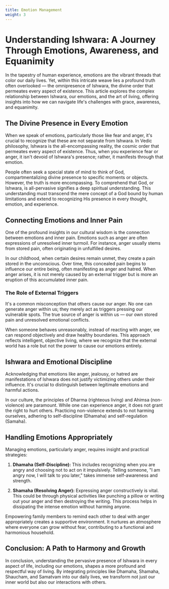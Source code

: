 ```yaml
---
title: Emotion Management
weight: 3
---
```

# Understanding Ishwara: A Journey Through Emotions, Awareness, and Equanimity

In the tapestry of human experience, emotions are the vibrant threads that color our daily lives. Yet, within this intricate weave lies a profound truth often overlooked — the omnipresence of Ishwara, the divine order that permeates every aspect of existence. This article explores the complex relationship between Ishwara, our emotions, and the art of living, offering insights into how we can navigate life's challenges with grace, awareness, and equanimity.

## The Divine Presence in Every Emotion

When we speak of emotions, particularly those like fear and anger, it's crucial to recognize that these are not separate from Ishwara. In Vedic philosophy, Ishwara is the all-encompassing reality, the cosmic order that permeates every aspect of existence. Thus, when you experience fear or anger, it isn't devoid of Ishwara's presence; rather, it manifests through that emotion.

People often seek a special state of mind to think of God, compartmentalizing divine presence to specific moments or objects. However, the truth is more encompassing. To comprehend that God, or Ishwara, is all-pervasive signifies a deep spiritual understanding. This understanding must transcend the mere concept of a God bound by human limitations and extend to recognizing His presence in every thought, emotion, and experience.

## Connecting Emotions and Inner Pain

One of the profound insights in our cultural wisdom is the connection between emotions and inner pain. Emotions such as anger are often expressions of unresolved inner turmoil. For instance, anger usually stems from stored pain, often originating in unfulfilled desires. 

In our childhood, when certain desires remain unmet, they create a pain stored in the unconscious. Over time, this concealed pain begins to influence our entire being, often manifesting as anger and hatred. When anger arises, it is not merely caused by an external trigger but is more an eruption of this accumulated inner pain.

### The Role of External Triggers

It's a common misconception that others cause our anger. No one can generate anger within us; they merely act as triggers pressing our vulnerable spots. The true source of anger is within us — our own stored pain and unresolved emotional conflicts.

When someone behaves unreasonably, instead of reacting with anger, we can respond objectively and draw healthy boundaries. This approach reflects intelligent, objective living, where we recognize that the external world has a role but not the power to cause our emotions entirely.

## Ishwara and Emotional Discipline

Acknowledging that emotions like anger, jealousy, or hatred are manifestations of Ishwara does not justify victimizing others under their influence. It's crucial to distinguish between legitimate emotions and harmful actions. 

In our culture, the principles of Dharma (righteous living) and Ahimsa (non-violence) are paramount. While one can experience anger, it does not grant the right to hurt others. Practicing non-violence extends to not harming ourselves, adhering to self-discipline (Dhamaha) and self-regulation (Samaha).

## Handling Emotions Appropriately

Managing emotions, particularly anger, requires insight and practical strategies:

1. **Dhamaha (Self-Discipline):** This includes recognizing when you are angry and choosing not to act on it impulsively. Telling someone, "I am angry now, I will talk to you later," takes immense self-awareness and strength.

2. **Shamaha (Resolving Anger):** Expressing anger constructively is vital. This could be through physical activities like punching a pillow or writing out your anger and then destroying the writing. This process helps in dissipating the intense emotion without harming anyone.

Empowering family members to remind each other to deal with anger appropriately creates a supportive environment. It nurtures an atmosphere where everyone can grow without fear, contributing to a functional and harmonious household.


## Conclusion: A Path to Harmony and Growth

In conclusion, understanding the pervasive presence of Ishwara in every aspect of life, including our emotions, shapes a more profound and respectful way of living. By integrating principles like Dhamaha, Shamaha, Shaucham, and Samatvam into our daily lives, we transform not just our inner world but also our interactions with others.